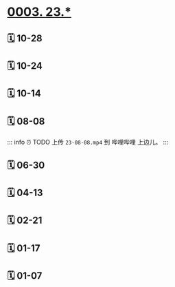 # [0003. 23.*](https://github.com/Tdahuyou/TNotes.footprints/tree/main/notes/0003.%2023.*)

## 🗓 10-28

<Footprints :times="[2023, 10, 28, 23, 46]">
  <template #text-area>
    <p>内容刚开始，发现了一些不合理的细节，感觉有些不妙，这可是悬疑片呀！</p>
    <p>好在不影响整体的故事逻辑，感觉所有的精华都浓缩在惠英红处镜的片段里了！</p>
  </template>
  <template #image-list="{ openModal }">
    <img src="https://cdn.jsdelivr.net/gh/Tdahuyou/imgs@main/2025-01-13-00-01-42.png" @click="openModal(0)"/>
  </template>
</Footprints>

## 🗓 10-24

<Footprints :times="[2023, 10, 24, 6, 39]">
  <template #text-area>
    <p>五点半被猫舔醒</p>
    <p>那长长的胡须在眉间游走感觉</p>
    <p>...</p>
    <p>起床</p>
    <p>洗把脸</p>
    <p>打开电脑</p>
    <p>输入关键字</p>
    <p>猫为什么舔你</p>
    <p>...</p>
    <p>转眼便是一小时</p>
    <p>刷了些文章➕视频</p>
    <p>哦吼！问题不大，继续睡觉</p>
    <p>合上电脑时才发现个职业病，浏览器一开就是一堆页面。。。</p>
  </template>
  <template #image-list="{ openModal }">
    <img src="https://cdn.jsdelivr.net/gh/Tdahuyou/imgs@main/2025-01-13-00-02-04.png" @click="openModal(0)"/>
    <img src="https://cdn.jsdelivr.net/gh/Tdahuyou/imgs@main/2025-01-13-00-02-10.png" @click="openModal(1)"/>
  </template>
</Footprints>

## 🗓 10-14

<Footprints :times="[2023, 10, 14, 10, 20]">
  <template #text-area>
    <p>猫三联最后一针</p>
    <p>打针💉之前</p>
    <p>给你多开个罐头</p>
    <p>加个餐</p>
  </template>
  <template #image-list="{ openModal }">
    <img src="https://cdn.jsdelivr.net/gh/Tdahuyou/imgs@main/2025-01-13-00-02-19.png" @click="openModal(0)"/>
    <img src="https://cdn.jsdelivr.net/gh/Tdahuyou/imgs@main/2025-01-13-00-02-24.png" @click="openModal(1)"/>
  </template>
</Footprints>

## 🗓 08-08

<Footprints :times="[2023, 8, 8, 23, 48]">
  <template #text-area>
    <p>用右手发条 pyq</p>
    <p>不正经人正写着日记</p>
    <p>本睡在右侧的小忽悠二号趴了过来，以左手为枕 zzz~</p>
    <p>然后... 有了这条视频...</p>
  </template>
  <!-- <video controls src="https://cdn.jsdelivr.net/gh/Tdahuyou/imgs@main/23-08-08.mp4" /> -->
  <!-- <iframe style="width: 100%; aspect-ratio: 1;" src="//player.bilibili.com/player.html?isOutside=true&aid=1755521687&bvid=BV1544219774&cid=1582630210&p=1" scrolling="no" border="0" frameborder="no" framespacing="0" allowfullscreen="true"></iframe> -->
</Footprints>

::: info ⏰ TODO
上传 `23-08-08.mp4` 到 哔哩哔哩 上边儿。
:::

## 🗓 06-30

<Footprints :times="[2023, 6, 30, 0, 19]">
  <template #text-area>
    <p>走 带你去看海底星空</p>
  </template>
  <template #image-list="{ openModal }">
    <img src="https://cdn.jsdelivr.net/gh/Tdahuyou/imgs@main/2025-01-13-00-05-19.png" @click="openModal(0)"/>
  </template>
</Footprints>

## 🗓 04-13

<Footprints :times="[2023, 4, 13, 8, 29]">
  <template #text-area>
    <p>中道崩殂</p>
  </template>
  <template #image-list="{ openModal }">
    <img src="https://cdn.jsdelivr.net/gh/Tdahuyou/imgs@main/2025-01-13-00-10-15.png" @click="openModal(0)"/>
    <img src="https://cdn.jsdelivr.net/gh/Tdahuyou/imgs@main/2025-01-13-00-10-19.png" @click="openModal(1)"/>
    <img src="https://cdn.jsdelivr.net/gh/Tdahuyou/imgs@main/2025-01-13-00-10-26.png" @click="openModal(2)"/>
  </template>
</Footprints>

## 🗓 02-21

<Footprints :times="[2023, 2, 21, 15, 32]">
  <template #text-area>
    <p>wu~~~~~~ 船长牛逼！！！！！！</p>
  </template>
</Footprints>

## 🗓 01-17

<Footprints :times="[2023, 1, 17, 22, 21]">
  <template #text-area>
    <p>😍😍😍😍😍😍</p>
    <p>强烈安利《三体》（电视剧版）</p>
    <p>看了第一集，高度还原原著，原著党表示狂喜……</p>
  </template>
  <template #image-list="{ openModal }">
    <img src="https://cdn.jsdelivr.net/gh/Tdahuyou/imgs@main/2025-01-13-00-05-49.png" @click="openModal(0)"/>
  </template>
</Footprints>

## 🗓 01-07

<Footprints :times="[2023, 1, 7, 12, 28]">
  <template #text-area>
    <p>人在家中坐，虾从天上来。今儿收到俩大包裹，打开一看，好多 🦐🦐🦐，一箱14公斤。。。</p>
    <p>写错收件地址的大哥再联系不上，我可就塞冰箱了，正巧到饭点，总想着偷两只来下面。。。😅😅😅</p>
  </template>
  <template #image-list="{ openModal }">
    <img src="https://cdn.jsdelivr.net/gh/Tdahuyou/imgs@main/2025-01-13-00-05-58.png" @click="openModal(0)"/>
    <img src="https://cdn.jsdelivr.net/gh/Tdahuyou/imgs@main/2025-01-13-00-06-05.png" @click="openModal(1)"/>
    <img src="https://cdn.jsdelivr.net/gh/Tdahuyou/imgs@main/2025-01-13-00-06-13.png" @click="openModal(2)"/>
    <img src="https://cdn.jsdelivr.net/gh/Tdahuyou/imgs@main/2025-01-13-00-06-18.png" @click="openModal(3)"/>
  </template>
</Footprints>
